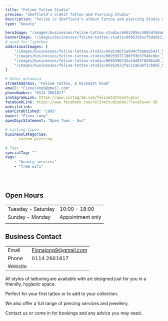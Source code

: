 ```yaml
---
title: "Feline Tattoo Studio"
preview: "Sheffield's oldest Tattoo and Piercing Studio"
description: "Feline is Sheffield's oldest Tattoo and piercing Studio open in 1995 by Fiona Long, an international award winning tattoo artist. Feline offers all styles of tattooing alongside head and body piercings."
type: "beauty"

heroImage: "/images/businesses/feline-tattoo-studio/66953956c4085d768a65fb4e_IMG_4789---Fiona-Long.jpeg"
bannerImage: "/images/businesses/feline-tattoo-studio/6695395ecf5d436c2f3a2aa4_IMG_3769---Fiona-Long.jpeg"
# used for lightbox
additionalImages: [
    "/images/businesses/feline-tattoo-studio/6695396f2e0d4cf9a0e85437_57C35366-39F2-4B69-BD89-3DBAD015C498---Fiona-Long.jpeg",
    "/images/businesses/feline-tattoo-studio/66953971100f93b37946cbbc_IMG_5371---Fiona-Long.jpeg",
    "/images/businesses/feline-tattoo-studio/6695396fd2a7dd03f029b1d0_IMG_5452---Fiona-Long.jpeg",
    "/images/businesses/feline-tattoo-studio/66953972facc5ab36f2cb0d5_Screenshot-2024-07-15-at-15.34.25.png"
]

# Other metadata
streetAddress: "Feline Tattoo, 8 Hickmott Road"
email: "Fionalong9@gmail.com"
phoneNumber: "0114 2661817"
instagramLink: https://www.instagram.com/felinetattoostudio/
facebookLink: https://www.facebook.com/FelineStudio666/?locale=en_GB
websiteLink: 
yearEstablished: "1995"
owner: "Fiona Long"
openDaysStatement: "Open Tues - Sun"

# Listing types
businessCategories:
    - tattoo-piercing

# Tags
specialTag: ""
tags:
    - "beauty services"
    - "free wifi"


---
```


## Open Hours

|                    |                  |
| ------------------ | ---------------- |
| Tuesday - Saturday | 10:00 - 18:00    |
| Sunday - Monday    | Appointment only |
|                    |                  |

## Business Contact

|         |                      |
| ------- | -------------------- |
| Email   | Fionalong9@gmail.com |
| Phone   | 0114 2661817         |
| Website |                      |

All styles of tattooing are available with art designed just for you in a friendly, hygienic space.

Perfect for your first tattoo or to add to your collection.

We also offer a full range of piercing services and jewellery.

Contact us or come in for bookings and any advice you may need.